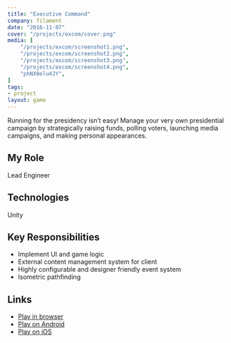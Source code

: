 ```yaml
---
title: "Executive Command"
company: filament
date: "2016-11-07"
cover: "/projects/excom/cover.png"
media: [
    "/projects/excom/screenshot1.png",
    "/projects/excom/screenshot2.png",
    "/projects/excom/screenshot3.png",
    "/projects/excom/screenshot4.png",
    "phNX0elu4JY",
]
tags:
- project
layout: game
---
```


Running for the presidency isn’t easy! Manage your very own presidential campaign by strategically raising funds, polling voters, launching media campaigns, and making personal appearances.

## My Role
Lead Engineer

## Technologies
Unity

## Key Responsibilities
* Implement UI and game logic
* External content management system for client
* Highly configurable and designer friendly event system
* Isometric pathfinding

## Links
* [Play in browser](https://www.icivics.org/games/executive-command)
* [Play on Android](https://play.google.com/store/apps/details?id=com.filament.icivics.executivecommand)
* [Play on iOS](https://itunes.apple.com/us/app/executive-command/id1084786851?mt=8)